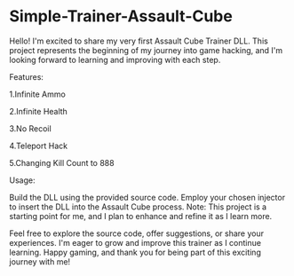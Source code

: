 # Simple-Trainer-Assault-Cube
Hello! I'm excited to share my very first Assault Cube Trainer DLL. This project represents the beginning of my journey into game hacking, and I'm looking forward to learning and improving with each step.

Features:

1.Infinite Ammo

2.Infinite Health

3.No Recoil

4.Teleport Hack

5.Changing Kill Count to 888

Usage:

Build the DLL using the provided source code.
Employ your chosen injector to insert the DLL into the Assault Cube process.
Note:
This project is a starting point for me, and I plan to enhance and refine it as I learn more.

Feel free to explore the source code, offer suggestions, or share your experiences. I'm eager to grow and improve this trainer as I continue learning. Happy gaming, and thank you for being part of this exciting journey with me!
